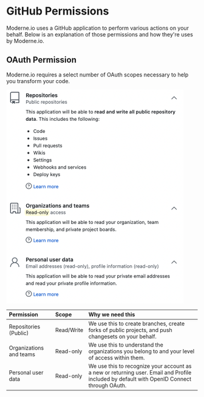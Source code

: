 # GitHub Permissions

Moderne.io uses a GitHub application to perform various actions on your behalf. Below is an explanation of those permissions and how they're uses by Moderne.io.

## OAuth Permission

Moderne.io requires a select number of OAuth scopes necessary to help you transform your code.

![](../.gitbook/assets/authentication-github-permissions.png)

| Permission              | Scope      | Why we need this                                                                                                                           |
| :---------------------- | :--------- | :----------------------------------------------------------------------------------------------------------------------------------------- |
| Repositories \(Public\) | Read/Write | We use this to create branches, create forks of public projects, and push changesets on your behalf.                                       |
| Organizations and teams | Read-only  | We use this to understand the organizations you belong to and your level of access within them.                                            |
| Personal user data      | Read-only  | We use this to recognize your account as a new or returning user. Email and Profile included by default with OpenID Connect through OAuth. |
